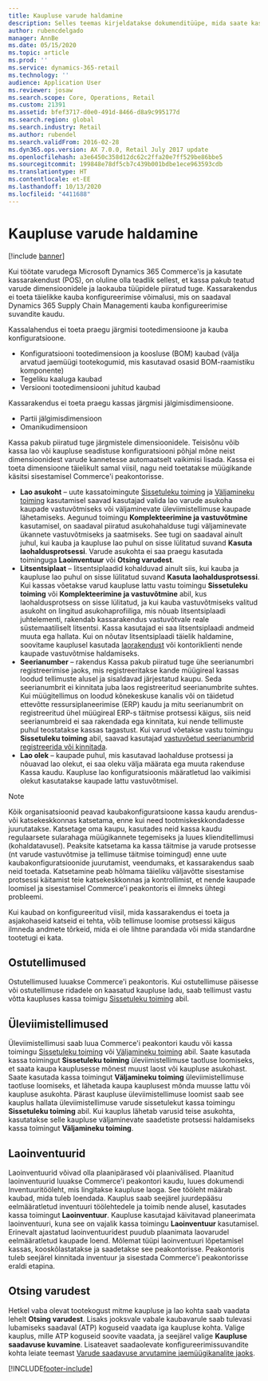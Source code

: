 ```yaml
---
title: Kaupluse varude haldamine
description: Selles teemas kirjeldatakse dokumenditüüpe, mida saate kasutada varude haldamiseks.
author: rubencdelgado
manager: AnnBe
ms.date: 05/15/2020
ms.topic: article
ms.prod: ''
ms.service: dynamics-365-retail
ms.technology: ''
audience: Application User
ms.reviewer: josaw
ms.search.scope: Core, Operations, Retail
ms.custom: 21391
ms.assetid: bfef3717-d0e0-491d-8466-d8a9c995177d
ms.search.region: global
ms.search.industry: Retail
ms.author: rubendel
ms.search.validFrom: 2016-02-28
ms.dyn365.ops.version: AX 7.0.0, Retail July 2017 update
ms.openlocfilehash: a3e6450c358d12dc62c2ffa20e7ff529be86bbe5
ms.sourcegitcommit: 199848e78df5cb7c439b001bdbe1ece963593cdb
ms.translationtype: HT
ms.contentlocale: et-EE
ms.lasthandoff: 10/13/2020
ms.locfileid: "4411688"
---
```

# <a name="store-inventory-management"></a>Kaupluse varude haldamine

[!include [banner](includes/banner.md)]

Kui töötate varudega Microsoft Dynamics 365 Commerce'is ja kasutate kassarakendust (POS), on oluline olla teadlik sellest, et kassa pakub teatud varude dimensioonidele ja laokauba tüüpidele piiratud tuge. Kassarakendus ei toeta täielikke kauba konfigureerimise võimalusi, mis on saadaval Dynamics 365 Supply Chain Managementi kauba konfigureerimise suvandite kaudu.

Kassalahendus ei toeta praegu järgmisi tootedimensioone ja kauba konfiguratsioone.

- Konfiguratsiooni tootedimensioon ja koosluse (BOM) kaubad (välja arvatud jaemüügi tootekogumid, mis kasutavad osasid BOM-raamistiku komponente)
- Tegeliku kaaluga kaubad
- Versiooni tootedimensiooni juhitud kaubad

Kassarakendus ei toeta praegu kassas järgmisi jälgimisdimensioone.

- Partii jälgimisdimensioon
- Omanikudimensioon

Kassa pakub piiratud tuge järgmistele dimensioonidele. Teisisõnu võib kassa lao või kaupluse seadistuse konfiguratsiooni põhjal mõne neist dimensioonidest varude kannetesse automaatselt vaikimisi lisada. Kassa ei toeta dimensioone täielikult samal viisil, nagu neid toetatakse müügikande käsitsi sisestamisel Commerce'i peakontorisse. 

- **Lao asukoht** – uute kassatoimingute [Sissetuleku toiming](https://docs.microsoft.com/dynamics365/commerce/pos-inbound-inventory-operation) ja [Väljamineku toiming](https://docs.microsoft.com/dynamics365/commerce/pos-outbound-inventory-operation) kasutamisel saavad kasutajad valida lao varude asukoha kaupade vastuvõtmiseks või väljaminevate üleviimistellimuse kaupade lähetamiseks. Aegunud toimingu **Komplekteerimine ja vastuvõtmine** kasutamisel, on saadaval piiratud asukohahalduse tugi väljaminevate ükannete vastuvõtmiseks ja saatmiseks. See tugi on saadaval ainult juhul, kui kauba ja kaupluse lao puhul on sisse lülitatud suvand **Kasuta laohaldusprotsessi**. Varude asukohta ei saa praegu kasutada toiminguga **Laoinventuur** või **Otsing varudest**.
- **Litsentsiplaat** – litsentsiplaadid kohalduvad ainult siis, kui kauba ja kaupluse lao puhul on sisse lülitatud suvand **Kasuta laohaldusprotsessi**. Kui kassas võetakse varud kaupluse lattu vastu toimingu **Sissetuleku toiming** või **Komplekteerimine ja vastuvõtmine** abil, kus laohaldusprotsess on sisse lülitatud, ja kui kauba vastuvõtmiseks valitud asukoht on lingitud asukohaprofiiliga, mis nõuab litsentsiplaadi juhtelementi, rakendab kassarakendus vastuvõtvale reale süstemaatiliselt litsentsi. Kassa kasutajad ei saa litsentsiplaadi andmeid muuta ega hallata. Kui on nõutav litsentsiplaadi täielik haldamine, soovitame kauplusel kasutada [laorakendust](https://docs.microsoft.com/dynamics365/supply-chain/warehousing/install-configure-warehousing-app) või kontoriklienti nende kaupade vastuvõtmise haldamiseks.
- **Seerianumber** – rakendus Kassa pakub piiratud tuge ühe seerianumbri registreerimise jaoks, mis registreeritakse kande müügireal kassas loodud tellimuste alusel ja sisaldavad järjestatud kaupu. Seda seerianumbrit ei kinnitata juba laos registreeritud seerianumbrite suhtes. Kui müügitellimus on loodud kõnekeskuse kanalis või on täidetud ettevõtte ressursiplaneerimise (ERP) kaudu ja mitu seerianumbrit on registreeritud ühel müügireal ERP-s täitmise protsessi käigus, siis neid seerianumbreid ei saa rakendada ega kinnitata, kui nende tellimuste puhul teostatakse kassas tagastust. Kui varud võetakse vastu toimingu **Sissetuleku toiming** abil, saavad kasutajad [vastuvõetud seerianumbrid registreerida või kinnitada](https://docs.microsoft.com/dynamics365/commerce/pos-serialized-items).
- **Lao olek** – kaupade puhul, mis kasutavad laohalduse protsessi ja nõuavad lao olekut, ei saa oleku välja määrata ega muuta rakenduse Kassa kaudu. Kaupluse lao konfiguratsioonis määratletud lao vaikimisi olekut kasutatakse kaupade lattu vastuvõtmisel.

> [!NOTE]
> Kõik organisatsioonid peavad kaubakonfiguratsioone kassa kaudu arendus- või katsekeskkonnas katsetama, enne kui need tootmiskeskkondadesse juurutatakse. Katsetage oma kaupu, kasutades neid kassa kaudu regulaarsete sularahaga müügikannete tegemiseks ja luues klienditellimusi (kohaldatavusel). Peaksite katsetama ka kassa täitmise ja varude protsesse (nt varude vastuvõtmise ja tellimuse täitmise toimingud) enne uute kaubakonfiguratsioonide juurutamist, veendumaks, et kassarakendus saab neid toetada. Katsetamine peab hõlmama täieliku väljavõtte sisestamise protsessi käitamist teie katsekeskkonnas ja kontrollimist, et nende kaupade loomisel ja sisestamisel Commerce'i peakontoris ei ilmneks ühtegi probleemi.
>
> Kui kaubad on konfigureeritud viisil, mida kassarakendus ei toeta ja asjakohaseid katseid ei tehta, võib tellimuse loomise protsessi käigus ilmneda andmete tõrkeid, mida ei ole lihtne parandada või mida standardne tootetugi ei kata.

## <a name="purchase-orders"></a>Ostutellimused

Ostutellimused luuakse Commerce'i peakontoris. Kui ostutellimuse päisesse või ostutellimuse ridadele on kaasatud kaupluse ladu, saab tellimust vastu võtta kaupluses kassa toimigu [Sissetuleku toiming](https://docs.microsoft.com/dynamics365/commerce/pos-inbound-inventory-operation) abil. 

## <a name="transfer-orders"></a>Üleviimistellimused

Üleviimistellimusi saab luua Commerce'i peakontori kaudu või kassa toimingu [Sissetuleku toiming](https://docs.microsoft.com/dynamics365/commerce/pos-inbound-inventory-operation) või [Väljamineku toiming](https://docs.microsoft.com/dynamics365/commerce/pos-outbound-inventory-operation) abil. Saate kasutada kassa toimingut **Sissetuleku toiming** üleviimistellimuse taotluse loomiseks, et saata kaupa kauplusesse mõnest muust laost või kaupluse asukohast. Saate kasutada kassa toimingut **Väljamineku toiming** üleviimistellimuse taotluse loomiseks, et lähetada kaupa kauplusest mõnda muusse lattu või kaupluse asukohta. Pärast kaupluse üleviimistellimuse loomist saab see kauplus hallata üleviimistellimuse varude sissetulekut kassa toimingu **Sissetuleku toiming** abil. Kui kauplus lähetab varusid teise asukohta, kasutatakse selle kaupluse väljaminevate saadetiste protsessi haldamiseks kassa toimingut **Väljamineku toiming**.

## <a name="stock-counts"></a>Laoinventuurid

Laoinventuurid võivad olla plaanipärased või plaanivälised. Plaanitud laoinventuurid luuakse Commerce'i peakontori kaudu, luues dokumendi Inventuuritööleht, mis lingitakse kaupluse laoga. See tööleht määrab kaubad, mida tuleb loendada. Kauplus saab seejärel juurdepääsu eelmääratletud inventuuri töölehtedele ja toimib nende alusel, kasutades kassa toimingut **Laoinventuur**. Kaupluse kasutajad käivitavad planeerimata laoinventuuri, kuna see on vajalik kassa toimingu **Laoinventuur** kasutamisel. Erinevalt ajastatud laoinventuuridest puudub plaanimata laovarudel eelmääratletud kaupade loend. Mõlemat tüüpi laoinventuuri lõpetamisel kassas, kooskõlastatakse ja saadetakse see peakontorisse. Peakontoris tuleb seejärel kinnitada inventuur ja sisestada Commerce'i peakontorisse eraldi etapina.

## <a name="inventory-lookup"></a>Otsing varudest

Hetkel vaba olevat tootekogust mitme kaupluse ja lao kohta saab vaadata lehelt **Otsing varudest**. Lisaks jooksvale vabale kaubavarule saab tulevasi lubamiseks saadaval (ATP) koguseid vaadata iga kaupluse kohta. Valige kauplus, mille ATP koguseid soovite vaadata, ja seejärel valige **Kaupluse saadavuse kuvamine**. Lisateavet saadaolevate konfigureerimissuvandite kohta leiate teemast [Varude saadavuse arvutamine jaemüügikanalite jaoks](https://docs.microsoft.com/dynamics365/commerce/calculated-inventory-retail-channels).


[!INCLUDE[footer-include](../includes/footer-banner.md)]
